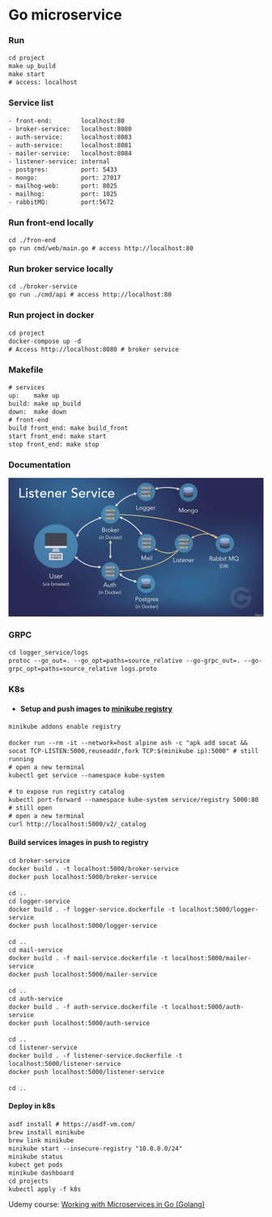 # Go microservice

### Run
``` shell
cd project
make up_build
make start
# access: localhost
```

### Service list
```
- front-end:        localhost:80
- broker-service:   localhost:8080
- auth-service:     localhost:8083
- auth-service:     localhost:8081
- mailer-service:   localhost:8084
- listener-service: internal
- postgres:         port: 5433
- mongo:            port: 27017
- mailhog-web:      port: 8025
- mailhog:          port: 1025
- rabbitMQ:         port:5672
```

### Run front-end locally
``` shell
cd ./fron-end
go run cmd/web/main.go # access http://localhost:80
```

### Run broker service locally
``` shell
cd ./broker-service
go run ./cmd/api # access http://localhost:80
```

### Run project in docker
```
cd project
docker-compose up -d 
# Access http://localhost:8080 # broker service
```

### Makefile
```
# services
up:    make up
build: make up_build
down:  make down
# front-end
build front_end: make build_front
start front_end: make start
stop front_end: make stop
```


### Documentation 
<img src="./docs/solution.png">

### GRPC 
```
cd logger_service/logs
protoc --go_out=. --go_opt=paths=source_relative --go-grpc_out=. --go-grpc_opt=paths=source_relative logs.proto 
```

### K8s
- #### Setup and push images to [minikube registry](https://minikube.sigs.k8s.io/docs/handbook/registry/#:~:text=minikube%20allows%20users%20to%20configure,requests%20from%20the%20CIDR%20range.)

```shell
minikube addons enable registry

docker run --rm -it --network=host alpine ash -c "apk add socat && socat TCP-LISTEN:5000,reuseaddr,fork TCP:$(minikube ip):5000" # still running
# open a new terminal
kubectl get service --namespace kube-system

# to expose run registry catalog
kubectl port-forward --namespace kube-system service/registry 5000:80 # still open
# open a new terminal
curl http://localhost:5000/v2/_catalog
```

#### Build services images in push to registry

```shell
cd broker-service
docker build . -t localhost:5000/broker-service
docker push localhost:5000/broker-service

cd ..
cd logger-service
docker build . -f logger-service.dockerfile -t localhost:5000/logger-service
docker push localhost:5000/logger-service

cd ..
cd mail-service
docker build . -f mail-service.dockerfile -t localhost:5000/mailer-service
docker push localhost:5000/mailer-service

cd ..
cd auth-service
docker build . -f auth-service.dockerfile -t localhost:5000/auth-service
docker push localhost:5000/auth-service

cd ..
cd listener-service
docker build . -f listener-service.dockerfile -t localhost:5000/listener-service
docker push localhost:5000/listener-service

cd ..
```


#### Deploy in k8s
``` shell
asdf install # https://asdf-vm.com/
brew install minikube
brew link minikube
minikube start --insecure-registry "10.0.0.0/24"
minikube status
kubect get pods
minikube dashboard
cd projects
kubectl apply -f k8s
```

Udemy course: [Working with Microservices in Go (Golang)](https://www.udemy.com/course/working-with-microservices-in-go/)